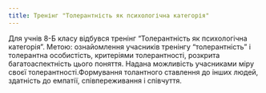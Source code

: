 ```yaml
---
title: Тренінг "Толерантність як психологічна категорія"
---
```


Для учнів 8-Б класу відбувся тренінг “Толерантність як психологічна категорія”. Метою: ознайомлення учасників тренінгу “толерантність” і толерантна особистість, критеріями толерантності, розкрита багатоаспектність цього поняття. Надана можливість учасниками міру своєї толерантності.Формування толантного ставлення до інших людей, здатність до емпатії, співпереживання і співчуття.

<slideshow id="72157651227539267"></slideshow>
